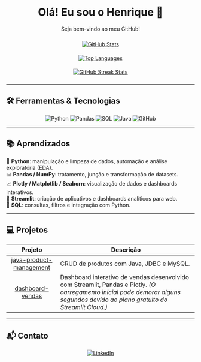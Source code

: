<div align="center">
  <h1>Olá! Eu sou o Henrique 👋</h1>
  <p>Seja bem-vindo ao meu GitHub!</p>

  <!-- Estatísticas gerais do perfil -->
  <div style="padding: 10px;">
    <a href="https://github.com/HenriquePsDev">
      <img src="https://github-readme-stats.vercel.app/api?username=HenriquePsDev&show_icons=true&hide_title=true&theme=dark&bg_color=000000&text_color=ffffff&icon_color=FFFF00&border_radius=5" alt="GitHub Stats" />
    </a>
  </div>

  <!-- Gráfico de linguagens -->
  <div style="padding: 10px;">
    <a href="https://github.com/HenriquePsDev">
      <img src="https://github-readme-stats.vercel.app/api/top-langs/?username=HenriquePsDev&langs_count=6&theme=dark&bg_color=000000&text_color=ffffff&border_radius=5" alt="Top Languages" />
    </a>
  </div>

  <!-- Gráfico de streaks -->
  <div style="padding: 10px;">
    <a href="https://github.com/HenriquePsDev">
      <img src="https://github-readme-streak-stats.herokuapp.com/?user=HenriquePsDev&theme=dark&bg_color=000000&text_color=ffffff&border_radius=5" alt="GitHub Streak Stats" />
    </a>
  </div>
</div>

---

## 🛠️ Ferramentas & Tecnologias

<p align="center">
  <img src="https://img.shields.io/badge/Python-3776AB?style=for-the-badge&logo=python&logoColor=white" alt="Python"/>  
  <img src="https://img.shields.io/badge/Pandas-150458?style=for-the-badge&logo=pandas&logoColor=white" alt="Pandas"/>   
  <img src="https://img.shields.io/badge/SQL-003B57?style=for-the-badge&logo=database&logoColor=white" alt="SQL"/>  
  <img src="https://img.shields.io/badge/Java-FF8C00?style=for-the-badge&logo=java&logoColor=white" alt="Java"/>  
  <img src="https://img.shields.io/badge/GitHub-181717?style=for-the-badge&logo=github&logoColor=white" alt="GitHub"/>
</p>

---

## 📚 Aprendizados

🐍 **Python**: manipulação e limpeza de dados, automação e análise exploratória (EDA).  
📊 **Pandas / NumPy**: tratamento, junção e transformação de datasets.  
📈 **Plotly / Matplotlib / Seaborn**: visualização de dados e dashboards interativos.  
🧩 **Streamlit**: criação de aplicativos e dashboards analíticos para web.  
💾 **SQL**: consultas, filtros e integração com Python.  

---

## 💻 Projetos

| Projeto | Descrição |
| :-----: | --------- |
| [java-product-management](https://github.com/HenriquePsDev/java-product-management) | CRUD de produtos com Java, JDBC e MySQL. |
| [dashboard-vendas](https://hhn2w2rursrbtnwbme9eph.streamlit.app) | Dashboard interativo de vendas desenvolvido com Streamlit, Pandas e Plotly. *(O carregamento inicial pode demorar alguns segundos devido ao plano gratuito do Streamlit Cloud.)* |

---

## 📬 Contato

<p align="center">
  <a href="https://www.linkedin.com/in/henrique-pereira-273379353/">
    <img src="https://img.shields.io/badge/LinkedIn-0A66C2?style=for-the-badge&logo=linkedin&logoColor=white" alt="LinkedIn"/>
  </a>
</p>

